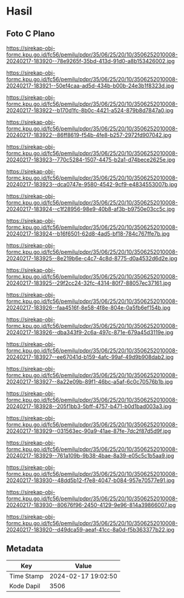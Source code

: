 # Hasil

## Foto C Plano

https://sirekap-obj-formc.kpu.go.id/fc56/pemilu/pdpr/35/06/25/20/10/3506252010008-20240217-183920--78e9265f-35bd-413d-91d0-a8b153426002.jpg

https://sirekap-obj-formc.kpu.go.id/fc56/pemilu/pdpr/35/06/25/20/10/3506252010008-20240217-183921--50ef4caa-ad5d-434b-b00b-24e3b1f8323d.jpg

https://sirekap-obj-formc.kpu.go.id/fc56/pemilu/pdpr/35/06/25/20/10/3506252010008-20240217-183922--b170d1fc-8b0c-4421-a524-879b8d7847a0.jpg

https://sirekap-obj-formc.kpu.go.id/fc56/pemilu/pdpr/35/06/25/20/10/3506252010008-20240217-183922--86ff8619-f54b-4fe8-b257-2972fd907042.jpg

https://sirekap-obj-formc.kpu.go.id/fc56/pemilu/pdpr/35/06/25/20/10/3506252010008-20240217-183923--770c5284-1507-4475-b2a1-d74bece2625e.jpg

https://sirekap-obj-formc.kpu.go.id/fc56/pemilu/pdpr/35/06/25/20/10/3506252010008-20240217-183923--dca0747e-9580-4542-9cf9-e4834553007b.jpg

https://sirekap-obj-formc.kpu.go.id/fc56/pemilu/pdpr/35/06/25/20/10/3506252010008-20240217-183924--c1f28956-98e9-40b8-af3b-b9750e03cc5c.jpg

https://sirekap-obj-formc.kpu.go.id/fc56/pemilu/pdpr/35/06/25/20/10/3506252010008-20240217-183924--b16f6501-62d8-4ad5-bf18-784c767ffe7b.jpg

https://sirekap-obj-formc.kpu.go.id/fc56/pemilu/pdpr/35/06/25/20/10/3506252010008-20240217-183925--8e219b6e-c4c7-4c8d-8775-d0a4532d6d2e.jpg

https://sirekap-obj-formc.kpu.go.id/fc56/pemilu/pdpr/35/06/25/20/10/3506252010008-20240217-183925--29f2cc24-32fc-4314-80f7-88057ec37161.jpg

https://sirekap-obj-formc.kpu.go.id/fc56/pemilu/pdpr/35/06/25/20/10/3506252010008-20240217-183926--faa4516f-8e58-4f8e-804e-0a5fb6ef154b.jpg

https://sirekap-obj-formc.kpu.go.id/fc56/pemilu/pdpr/35/06/25/20/10/3506252010008-20240217-183926--dba343f9-2c6a-497c-871e-679a45d3119e.jpg

https://sirekap-obj-formc.kpu.go.id/fc56/pemilu/pdpr/35/06/25/20/10/3506252010008-20240217-183927--ee67041d-b159-4afc-99af-49d9b908dab2.jpg

https://sirekap-obj-formc.kpu.go.id/fc56/pemilu/pdpr/35/06/25/20/10/3506252010008-20240217-183927--8a22e09b-89f1-46bc-a5af-6c0c70576b1b.jpg

https://sirekap-obj-formc.kpu.go.id/fc56/pemilu/pdpr/35/06/25/20/10/3506252010008-20240217-183928--205f1bb3-5bff-4757-b471-b0d1bad003a3.jpg

https://sirekap-obj-formc.kpu.go.id/fc56/pemilu/pdpr/35/06/25/20/10/3506252010008-20240217-183929--031563ec-90a9-41ae-87fe-7dc2f87d5d9f.jpg

https://sirekap-obj-formc.kpu.go.id/fc56/pemilu/pdpr/35/06/25/20/10/3506252010008-20240217-183929--761a109b-9b38-4bae-8a39-e05c5c1b5aa9.jpg

https://sirekap-obj-formc.kpu.go.id/fc56/pemilu/pdpr/35/06/25/20/10/3506252010008-20240217-183930--48dd5b12-f7e8-4047-b084-957e70577e91.jpg

https://sirekap-obj-formc.kpu.go.id/fc56/pemilu/pdpr/35/06/25/20/10/3506252010008-20240217-183930--80676f96-2450-4129-9e96-814a39866007.jpg

https://sirekap-obj-formc.kpu.go.id/fc56/pemilu/pdpr/35/06/25/20/10/3506252010008-20240217-183920--d49dca59-aeaf-41cc-8a0d-f5b363377b22.jpg


## Metadata

| Key        | Value               |
| ---------- | ------------------- |
| Time Stamp | 2024-02-17 19:02:50 |
| Kode Dapil | 3506                |



